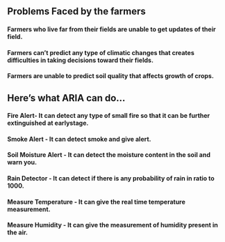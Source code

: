 ## Problems Faced by the farmers
####  Farmers who live far from their fields are unable to get updates of their field. 
####  Farmers can’t predict any type of climatic changes that creates difficulties in taking decisions toward their fields. 
####  Farmers are unable to predict soil quality that affects growth of crops. 


## Here’s what ARIA can do...
#### Fire Alert- It can detect any type of small fire so that it can be further extinguished at earlystage.
#### Smoke Alert - It can detect smoke and give alert.
#### Soil Moisture Alert - It can detect the moisture content in the soil and warn you. 
#### Rain Detector - It can detect if there is any probability of rain in ratio to 1000.
#### Measure Temperature - It can give the real time temperature measurement.
#### Measure Humidity - It can give the measurement of humidity present in the air. 
